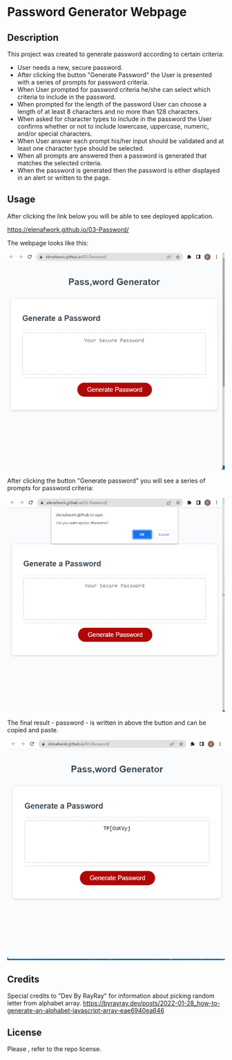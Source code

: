 # Password Generator Webpage 


## Description

This project was created to generate password according to certain criteria:

 - User needs a new, secure password.
 - After clicking the button  "Generate  Password" the User is presented with a series of prompts for password criteria.
 - When User prompted for password criteria he/she can select which criteria to include in the password.
 - When prompted for the length of the password User can choose a length of at least 8 characters and no more than 128 characters.
 - When asked for character types to include in the password the User confirms whether or not to include lowercase, uppercase, numeric, and/or special characters.
 - When User answer each prompt his/her input should be validated and at least one character type should be selected.
 - When all prompts are answered then a password is generated that matches the selected criteria.
 - When the password is generated then the password is either displayed in an alert or written to the page.

## Usage


After clicking the link below you will be able to see deployed application.

https://elenafwork.github.io/03-Password/

The webpage looks like this: 
<p align="left">
  <img src="assets/image/Screenshot-webpage.png" width="700" title="hover text">


After clicking the button "Generate password" you will see a series of prompts for password criteria: 

<p align="left">
  <img src="assets/image/Screenshot-prompt.png" width="700" title="hover text">

The final result - password - is written in  above the button and can be copied and paste.

<p align="left">
  <img src="assets/image/Screenshot-final.png" width="700" title="hover text">







## Credits

Special credits to "Dev By RayRay"  for information about picking random letter from alphabet array.
https://byrayray.dev/posts/2022-01-28_how-to-generate-an-alphabet-javascript-array-eae6940ea646



## License

Please , refer to the repo license.



